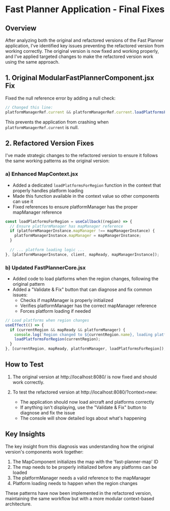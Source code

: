 # Fast Planner Application - Final Fixes

## Overview

After analyzing both the original and refactored versions of the Fast Planner application, I've identified key issues preventing the refactored version from working correctly. The original version is now fixed and working properly, and I've applied targeted changes to make the refactored version work using the same approach.

## 1. Original ModularFastPlannerComponent.jsx Fix

Fixed the null reference error by adding a null check:

```javascript
// Changed this line:
platformManagerRef.current && platformManagerRef.current.loadPlatformsFromFoundry(client, defaultRegion.osdkRegion)
```

This prevents the application from crashing when `platformManagerRef.current` is null.

## 2. Refactored Version Fixes

I've made strategic changes to the refactored version to ensure it follows the same working patterns as the original version:

### a) Enhanced MapContext.jsx

- Added a dedicated `loadPlatformsForRegion` function in the context that properly handles platform loading
- Made this function available in the context value so other components can use it
- Fixed references to ensure platformManager has the proper mapManager reference

```javascript
const loadPlatformsForRegion = useCallback((region) => {
  // Ensure platformManager has mapManager reference
  if (platformManagerInstance.mapManager !== mapManagerInstance) {
    platformManagerInstance.mapManager = mapManagerInstance;
  }
  
  // ... platform loading logic ...
}, [platformManagerInstance, client, mapReady, mapManagerInstance]);
```

### b) Updated FastPlannerCore.jsx

- Added code to load platforms when the region changes, following the original pattern
- Added a "Validate & Fix" button that can diagnose and fix common issues:
  - Checks if mapManager is properly initialized
  - Verifies platformManager has the correct mapManager reference
  - Forces platform loading if needed

```javascript
// Load platforms when region changes
useEffect(() => {
  if (currentRegion && mapReady && platformManager) {
    console.log(`Region changed to ${currentRegion.name}, loading platforms...`);
    loadPlatformsForRegion(currentRegion);
  }
}, [currentRegion, mapReady, platformManager, loadPlatformsForRegion]);
```

## How to Test

1. The original version at http://localhost:8080/ is now fixed and should work correctly.

2. To test the refactored version at http://localhost:8080/?context=new:
   - The application should now load aircraft and platforms correctly
   - If anything isn't displaying, use the "Validate & Fix" button to diagnose and fix the issue
   - The console will show detailed logs about what's happening

## Key Insights

The key insight from this diagnosis was understanding how the original version's components work together:

1. The MapComponent initializes the map with the 'fast-planner-map' ID
2. The map needs to be properly initialized before any platforms can be loaded
3. The platformManager needs a valid reference to the mapManager
4. Platform loading needs to happen when the region changes

These patterns have now been implemented in the refactored version, maintaining the same workflow but with a more modular context-based architecture.
